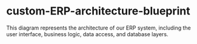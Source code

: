 # custom-ERP-architecture-blueprint
This diagram represents the architecture of our ERP system, including the user interface, business logic, data access, and database layers.
